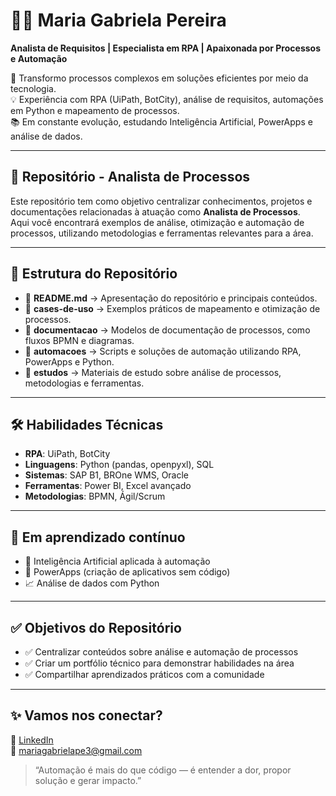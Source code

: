 # 👩‍💻 Maria Gabriela Pereira

**Analista de Requisitos | Especialista em RPA | Apaixonada por Processos e Automação**

🎯 Transformo processos complexos em soluções eficientes por meio da tecnologia.  
💡 Experiência com RPA (UiPath, BotCity), análise de requisitos, automações em Python e mapeamento de processos.  
📚 Em constante evolução, estudando Inteligência Artificial, PowerApps e análise de dados.

---

## 📌 Repositório - Analista de Processos

Este repositório tem como objetivo centralizar conhecimentos, projetos e documentações relacionadas à atuação como **Analista de Processos**.  
Aqui você encontrará exemplos de análise, otimização e automação de processos, utilizando metodologias e ferramentas relevantes para a área.

---

## 📂 Estrutura do Repositório

- 📄 **README.md** → Apresentação do repositório e principais conteúdos.
- 📁 **cases-de-uso** → Exemplos práticos de mapeamento e otimização de processos.
- 📁 **documentacao** → Modelos de documentação de processos, como fluxos BPMN e diagramas.
- 📁 **automacoes** → Scripts e soluções de automação utilizando RPA, PowerApps e Python.
- 📁 **estudos** → Materiais de estudo sobre análise de processos, metodologias e ferramentas.

---

## 🛠 Habilidades Técnicas

- **RPA**: UiPath, BotCity
- **Linguagens**: Python (pandas, openpyxl), SQL
- **Sistemas**: SAP B1, BROne WMS, Oracle
- **Ferramentas**: Power BI, Excel avançado
- **Metodologias**: BPMN, Ágil/Scrum

---

## 🧠 Em aprendizado contínuo

- 🤖 Inteligência Artificial aplicada à automação
- 📲 PowerApps (criação de aplicativos sem código)
- 📈 Análise de dados com Python

---

## ✅ Objetivos do Repositório

- ✅ Centralizar conteúdos sobre análise e automação de processos
- ✅ Criar um portfólio técnico para demonstrar habilidades na área
- ✅ Compartilhar aprendizados práticos com a comunidade

---

## ✨ Vamos nos conectar?

🔗 [LinkedIn](https://www.linkedin.com/in/mariagabrielape/)  
📧 mariagabrielape3@gmail.com

> “Automação é mais do que código — é entender a dor, propor solução e gerar impacto.”
